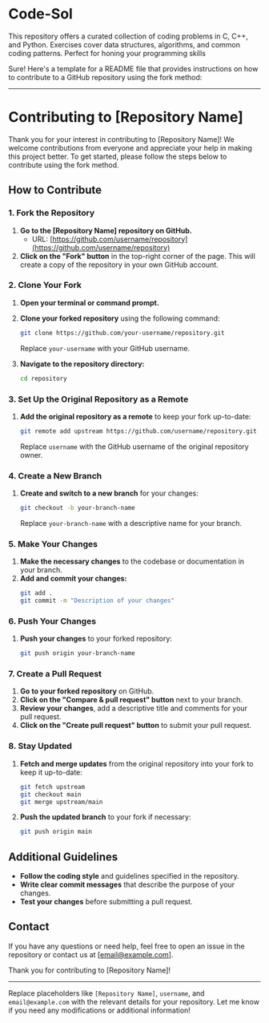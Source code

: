 # Code-Sol
This repository offers a curated collection of coding problems in C, C++, and Python. Exercises cover data structures, algorithms, and common coding patterns. Perfect for honing your programming skills



Sure! Here's a template for a README file that provides instructions on how to contribute to a GitHub repository using the fork method:

---

# Contributing to [Repository Name]

Thank you for your interest in contributing to [Repository Name]! We welcome contributions from everyone and appreciate your help in making this project better. To get started, please follow the steps below to contribute using the fork method.

## How to Contribute

### 1. Fork the Repository

1. **Go to the [Repository Name] repository on GitHub.**
   - URL: [https://github.com/username/repository](https://github.com/username/repository)
2. **Click on the "Fork" button** in the top-right corner of the page. This will create a copy of the repository in your own GitHub account.

### 2. Clone Your Fork

1. **Open your terminal or command prompt.**
2. **Clone your forked repository** using the following command:
   ```sh
   git clone https://github.com/your-username/repository.git
   ```
   Replace `your-username` with your GitHub username.

3. **Navigate to the repository directory:**
   ```sh
   cd repository
   ```

### 3. Set Up the Original Repository as a Remote

1. **Add the original repository as a remote** to keep your fork up-to-date:
   ```sh
   git remote add upstream https://github.com/username/repository.git
   ```
   Replace `username` with the GitHub username of the original repository owner.

### 4. Create a New Branch

1. **Create and switch to a new branch** for your changes:
   ```sh
   git checkout -b your-branch-name
   ```
   Replace `your-branch-name` with a descriptive name for your branch.

### 5. Make Your Changes

1. **Make the necessary changes** to the codebase or documentation in your branch.
2. **Add and commit your changes:**
   ```sh
   git add .
   git commit -m "Description of your changes"
   ```

### 6. Push Your Changes

1. **Push your changes** to your forked repository:
   ```sh
   git push origin your-branch-name
   ```

### 7. Create a Pull Request

1. **Go to your forked repository** on GitHub.
2. **Click on the "Compare & pull request" button** next to your branch.
3. **Review your changes**, add a descriptive title and comments for your pull request.
4. **Click on the "Create pull request" button** to submit your pull request.

### 8. Stay Updated

1. **Fetch and merge updates** from the original repository into your fork to keep it up-to-date:
   ```sh
   git fetch upstream
   git checkout main
   git merge upstream/main
   ```
2. **Push the updated branch** to your fork if necessary:
   ```sh
   git push origin main
   ```

## Additional Guidelines

- **Follow the coding style** and guidelines specified in the repository.
- **Write clear commit messages** that describe the purpose of your changes.
- **Test your changes** before submitting a pull request.

## Contact

If you have any questions or need help, feel free to open an issue in the repository or contact us at [email@example.com].

Thank you for contributing to [Repository Name]!

---

Replace placeholders like `[Repository Name]`, `username`, and `email@example.com` with the relevant details for your repository. Let me know if you need any modifications or additional information!
